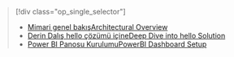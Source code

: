 > [!div class="op_single_selector"]
> * [<span data-ttu-id="22333-101">Mimari genel bakış</span><span class="sxs-lookup"><span data-stu-id="22333-101">Architectural Overview</span></span>](../articles/machine-learning/cortana-analytics-playbook-vehicle-telemetry.md)
> * [<span data-ttu-id="22333-102">Derin Dalış hello çözümü içine</span><span class="sxs-lookup"><span data-stu-id="22333-102">Deep Dive into hello Solution</span></span>](../articles/machine-learning/cortana-analytics-playbook-vehicle-telemetry-deep-dive.md)
> * [<span data-ttu-id="22333-103">Power BI Panosu Kurulumu</span><span class="sxs-lookup"><span data-stu-id="22333-103">PowerBI Dashboard Setup</span></span>](../articles/machine-learning/cortana-analytics-playbook-vehicle-telemetry-powerbi.md)
> 
> 


